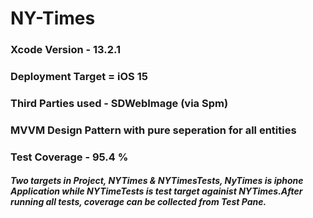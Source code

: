 # NY-Times

### Xcode Version - 13.2.1
### Deployment Target = iOS 15
### Third Parties used - SDWebImage (via Spm)
### MVVM Design Pattern with pure seperation for all entities
### Test Coverage - 95.4 %

##### Two targets in Project, NYTimes & NYTimesTests, NyTimes is iphone Application while NYTimeTests is test target againist NYTimes.After running all tests, coverage can be collected from Test Pane.
